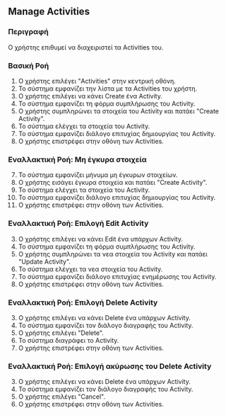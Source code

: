 ## Manage Activities

### Περιγραφή

Ο χρήστης επιθυμεί να διαχειριστεί τα Activities του.

### Βασική Ροή

1. Ο χρήστης επιλέγει "Activities" στην κεντρική οθόνη.
2. Το σύστημα εμφανίζει την λίστα με τα Activities του χρήστη.
3. Ο χρήστης επιλέγει να κάνει Create ένα Activity.
4. Το σύστημα εμφανίζει τη φόρμα συμπλήρωσης του Activity.
5. Ο χρήστης συμπληρώνει τα στοιχεία του Activity και πατάει "Create Activity".
6. Το σύστημα ελέγχει τα στοιχεία του Activity.
7. Το σύστημα εμφανίζει διάλογο επιτυχίας δημιουργίας του Activity.
8. Ο χρήστης επιστρέφει στην οθόνη των Activities.

### Εναλλακτική Ροή: Μη έγκυρα στοιχεία

7. Το σύστημα εμφανίζει μήνυμα μη έγκυρων στοιχείων.
8. Ο χρήστης εισάγει έγκυρα στοιχεία και πατάει "Create Activity".
9. Το σύστημα ελέγχει τα στοιχεία του Activity.
10. Το σύστημα εμφανίζει διάλογο επιτυχίας δημιουργίας του Activity.
11. Ο χρήστης επιστρέφει στην οθόνη των Activities.

### Εναλλακτική Ροή: Επιλογή Edit Activity

3. Ο χρήστης επιλέγει να κάνει Edit ένα υπάρχων Activity.
4. Το σύστημα εμφανίζει τη φόρμα συμπλήρωσης του Activity.
5. Ο χρήστης συμπληρώνει τα νεα στοιχεία του Activity και πατάει "Update Activity".
6. Το σύστημα ελέγχει τα νεα στοιχεία του Activity.
7. Το σύστημα εμφανίζει διάλογο επιτυχίας ενημέρωσης του Activity.
8. Ο χρήστης επιστρέφει στην οθόνη των Activities.

### Εναλλακτική Ροή: Επιλογή Delete Activity

3. Ο χρήστης επιλέγει να κάνει Delete ένα υπάρχων Activity.
4. Το σύστημα εμφανίζει τον διάλογο διαγραφής του Activity.
5. Ο χρήστης επιλέγει "Delete".
6. Το σύστημα διαγράφει το Activity.
7. Ο χρήστης επιστρέφει στην οθόνη των Activities.

### Εναλλακτική Ροή: Επιλογή ακύρωσης του Delete Activity

3. Ο χρήστης επιλέγει να κάνει Delete ένα υπάρχων Activity.
4. Το σύστημα εμφανίζει τον διάλογο διαγραφής του Activity.
5. Ο χρήστης επιλέγει "Cancel".
6. Ο χρήστης επιστρέφει στην οθόνη των Activities.